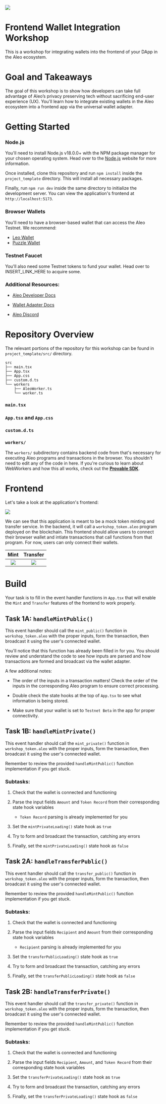 ![](./images/aleo-workshop2.png)

# Frontend Wallet Integration Workshop

This is a workshop for integrating wallets into the frontend of your DApp in the Aleo ecosystem.

# Goal and Takeaways

The goal of this workshop is to show how developers can take full advantage of Aleo’s privacy preserving tech without sacrificing end-user experience (UX).  You'll learn how to integrate existing wallets in the Aleo ecosystem into a frontend app via the universal wallet adapter.

# Getting Started

### Node.js
You'll need to install Node.js v18.0.0+ with the NPM package manager for your chosen operating system.  Head over to the [Node.js](https://nodejs.org/en/download/) website for more information.

Once installed, clone this repository and run `npm install` inside the `project_template` directory.  This will install all necessary packages.

Finally, run `npm run dev` inside the same directory to initialize the development server.  You can view the application's frontend at `http://localhost:5173`.

### Browser Wallets
You'll need to have a browser-based wallet that can access the Aleo Testnet.  We recommend:
- [Leo Wallet](https://www.leo.app/)
- [Puzzle Wallet](https://puzzle.online/)

### Testnet Faucet
You'll also need some Testnet tokens to fund your wallet.  Head over to INSERT_LINK_HERE to acquire some.

### Additional Resources:
- [Aleo Developer Docs](https://developer.aleo.org) 

- [Wallet Adapter Docs](https://docs.leo.app/aleo-wallet-adapter)

- [Aleo Discord](https://discord.gg/aleo)



# Repository Overview
The relevant portions of the repository for this workshop can be found in `project_template/src/` directory.
```
src
├── main.tsx
├── App.tsx
├── App.css
├── custom.d.ts
└── workers
    ├── AleoWorker.ts
    └── worker.ts

```

### `main.tsx`

### `App.tsx` and `App.css`

### `custom.d.ts`

### `workers/`
The `workers/` subdirectory contains backend code from that's necessary for executing Aleo programs and transactions in the browser.  You shouldn't need to edit any of the code in here.  If you're curious to learn about WebWorkers and how this all works, check out the **[Provable SDK](https://docs.explorer.provable.com/docs/sdk/92sd7hgph3ggt-overview)**.



# Frontend

Let's take a look at the application's frontend:

![](./images/wallet-workshop-frontend.png)

We can see that this application is meant to be a mock token minting and transfer service.  In the backend, it will call a `workshop_token.aleo` program deployed on the blockchain.  This frontend should allow users to connect their browser wallet and intiate transactions that call functions from that program.  For now, users can only connect their wallets.

Mint             |  Transfer
:-------------------------:|:-------------------------:
![](./images/wallet-workshop-mint.png)  |  ![](./images/wallet-workshop-transfer.png)


# Build

Your task is to fill in the event handler functions in `App.tsx` that will enable the `Mint` and `Transfer` features of the frontend to work properly.


## Task 1A: `handleMintPublic()`
This event handler should call the `mint_public()` function in `workshop_token.aleo` with the proper inputs, form the transaction, then broadcast it using the user's connected wallet.

You'll notice that this function has already been filled in for you.  You should review and understand the code to see how inputs are
parsed and how transactions are formed and broadcast via the wallet adapter.

A few additional notes:
- The order of the inputs in a transaction matters! Check the order of the inputs in the corresponding Aleo program to ensure correct
processing.

- Double check the state hooks at the top of `App.tsx` to see what information is being stored.

- Make sure that your wallet is set to `Testnet Beta` in the app for proper connectivity.

## Task 1B: `handleMintPrivate()`
This event handler should call the `mint_private()` function in `workshop_token.aleo` with the proper inputs, form the transaction, then broadcast it using the user's connected wallet.

Remember to review the provided `handleMintPublic()` function implementation if you get stuck.

### Subtasks:
1. Check that the wallet is connected and functioning 

2. Parse the input fields `Amount` and `Token Record` from their corresponding state hook variables
    - `Token Record` parsing is already implemented for you

3. Set the `mintPrivateLoading()` state hook as `true`

4. Try to form and broadcast the transaction, catching any errors

5. Finally, set the `mintPrivateLoading()` state hook as `false`


## Task 2A: `handleTransferPublic()`

This event handler should call the `transfer_public()` function in `workshop_token.aleo` with the proper inputs, form the transaction, then broadcast it using the user's connected wallet.

Remember to review the provided `handleMintPublic()` function implementation if you get stuck.

### Subtasks:
1. Check that the wallet is connected and functioning 

2. Parse the input fields `Recipient` and `Amount` from their corresponding state hook variables
    - `Recipient` parsing is already implemented for you

3. Set the `transferPublicLoading()` state hook as `true`

4. Try to form and broadcast the transaction, catching any errors

5. Finally, set the `transferPublicLoading()` state hook as `false`


## Task 2B: `handleTransferPrivate()`

This event handler should call the `transfer_private()` function in `workshop_token.aleo` with the proper inputs, form the transaction, then broadcast it using the user's connected wallet.

Remember to review the provided `handleMintPublic()` function implementation if you get stuck.

### Subtasks:
1. Check that the wallet is connected and functioning 

2. Parse the input fields `Recipient`, `Amount`, and `Token Record` from their corresponding state hook variables

3. Set the `transferPrivateLoading()` state hook as `true`

4. Try to form and broadcast the transaction, catching any errors

5. Finally, set the `transferPrivateLoading()` state hook as `false`



